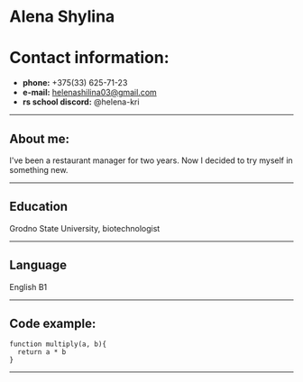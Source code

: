# **Alena Shylina**
# **Contact information:**
* **phone:** +375(33) 625-71-23
* **e-mail:** helenashilina03@gmail.com
* **rs school discord:** @helena-kri
*****
## About me:
I've been a restaurant manager for two years. Now I decided to try myself in something new.
*****
## Education
Grodno State University, biotechnologist
*****
## Language
English B1
*****
## Code example:
```
function multiply(a, b){
  return a * b
}
```
*****
